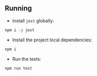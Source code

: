 ## Running

- Install `jest` globally:

```sh
npm i -g jest
```

- Install the project local dependencies:

```sh
npm i
```

- Run the tests:

```sh
npm run test
```
